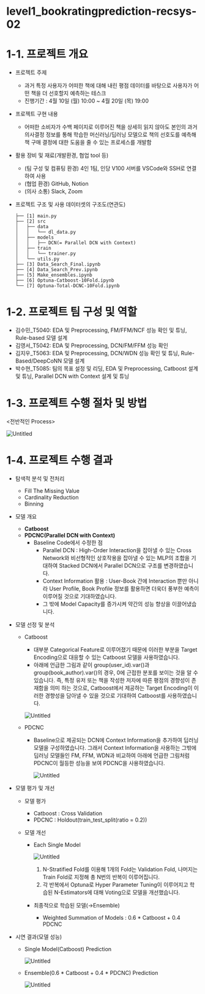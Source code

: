 # level1_bookratingprediction-recsys-02
# 1-1. 프로젝트 개요

- 프로젝트 주제
    - 과거 특정 사용자가 어떠한 책에 대해 내린 평점 데이터를 바탕으로 사용자가 어떤 책을 더 선호할지 예측하는 테스크
    - 진행기간 : 4월 10일 (월) 10:00 ~ 4월 20일 (목) 19:00
- 프로젝트 구현 내용
    - 어떠한 소비자가 수백 페이지로 이루어진 책을 상세히 읽지 않아도 본인의 과거 의사결정 정보를 통해 학습한 머신러닝/딥러닝 모델으로 책의 선호도를 예측해 책 구매 결정에 대한 도움을 줄 수 있는 프로세스를 개발함
- 활용 장비 및 재료(개발환경, 협업 tool 등)
    - (팀 구성 및 컴퓨팅 환경) 4인 1팀, 인당 V100 서버를 VSCode와 SSH로 연결하여 사용
    - (협업 환경) GitHub, Notion
    - (의사 소통) Slack, Zoom
- 프로젝트 구조 및 사용 데이터셋의 구조도(연관도)
    
    ```
    ├── [1] main.py
    ├── [2] src
    │   ├── data
    │   │   └── dl_data.py
    │   ├── models
    │   │   ├── DCN(= Parallel DCN with Context)
    │   ├── train
    │   │   └── trainer.py
    │   └── utils.py
    ├── [3] Data_Search_Final.ipynb
    ├── [4] Data_Search_Prev.ipynb
    ├── [5] Make_ensembles.ipynb
    ├── [6] Optuna-Catboost-10Fold.ipynb
    └── [7] Optuna-Total-DCNC-10Fold.ipynb
    ```
    

# 1-2. 프로젝트 팀 구성 및 역할

- 김수민_T5040: EDA 및 Preprocessing, FM/FFM/NCF 성능 확인 및 튜닝, Rule-based 모델 설계
- 김영서_T5042: EDA 및 Preprocessing, DCN/FM/FFM 성능 확인
- 김지우_T5063: EDA 및 Preprocessing, DCN/WDN 성능 확인 및 튜닝, Rule-Based/DeepCoNN 모델 설계
- 박수현_T5085:  팀의 목표 설정 및 리딩, EDA 및 Preprocessing, Catboost 설계 및 튜닝, Parallel DCN with Context 설계 및 튜닝

# 1-3. 프로젝트 수행 절차 및 방법

<전반적인 Process>

![Untitled](https://user-images.githubusercontent.com/71757471/234790327-8d894529-81cc-4501-8b7a-c85008c9aa52.png)

# 1-4. 프로젝트 수행 결과

- 탐색적 분석 및 전처리
    - Fill The Missing Value
    - Cardinality Reduction
    - Binning
    
- 모델 개요
    - **Catboost**
    - **PDCNC(Parallel DCN with Context)**
        - Baseline Code에서 수정한 점
            - Parallel DCN : High-Order Interaction을 잡아낼 수 있는 Cross Network와 비선형적인 상호작용을 잡아낼 수 있는 MLP의 조합을 기대하여 Stacked DCN에서 Parallel DCN으로 구조를 변경하였습니다.
            - Context Information 활용 : User-Book 간에 Interaction 뿐만 아니라 User Profile, Book Profile 정보를 활용하면 더욱더 풍부한 예측이 이루어질 것으로 기대하였습니다.
            - 그 밖에 Model Capacity를 증가시켜 약간의 성능 향상을 이끌어냈습니다.
- 모델 선정 및 분석
    - Catboost
        - 대부분 Categorical Feature로 이루어졌기 때문에 이러한 부분을 Target Encoding으로 대응할 수 있는 Catboost 모델을 사용하였습니다.
        - 아래에 언급한 그림과 같이 group(user_id).var()과 group(book_author).var()의 경우, 0에 근접한 분포를 보이는 것을 알 수 있습니다. 즉, 특정 유저 또는 책을 작성한 저자에 따른 평점의 경향성이 존재함을 의미 하는 것으로, Catboost에서 제공하는 Target Encoding이 이러한 경향성을 담아낼 수 있을 것으로 기대하여 Catboost를 사용하였습니다.
        
        ![Untitled](https://user-images.githubusercontent.com/71757471/234790282-2323bbac-8fb5-4567-8e05-1dc11f250f1a.png)
        
    - PDCNC
        - Baseline으로 제공되는 DCN에 Context Information을 추가하여 딥러닝 모델을 구성하였습니다. 그래서 Context Information을 사용하는 그밖에 딥러닝 모델들인 FM, FFM, WDN과 비교하여 아래에 언급한 그림처럼 PDCNC이 월등한 성능을 보여 PDCNC을 사용하였습니다.
            
            ![Untitled](https://user-images.githubusercontent.com/71757471/234790298-89f2ca9f-a6a9-430f-aed2-1da578f0e52c.png)
            
- 모델 평가 및 개선
    - 모델 평가
        - Catboost : Cross Validation   
        - PDCNC : Holdout(train_test_split(ratio = 0.2))

            
    - 모델 개선
        - Each Single Model
            
            ![Untitled](https://user-images.githubusercontent.com/71757471/234790314-3dab2715-abe8-4e95-ab6a-af0fdf241f2d.png)
            
            1. N-Stratified Fold를 이용해 1개의 Fold는 Validation Fold, 나머지는 Train Fold로 지정해 총 N번의 반복이 이루어집니다. 
            2. 각 반복에서 Optuna로 Hyper Parameter Tuning이 이루어지고 학습된 N-Estimators에 대해 Voting으로 모델을 개선했습니다. 
        
        - 최종적으로 학습된 모델(→Ensemble)
            - Weighted Summation of Models : 0.6 * Catboost + 0.4 PDCNC
    
- 시연 결과(모델 성능)
    - Single Model(Catboost) Prediction
        
        ![Untitled](https://user-images.githubusercontent.com/71757471/234790316-aec3f40b-609a-4475-b575-dc828bfd0969.png)
        
    - Ensemble(0.6 * Catboost + 0.4 * PDCNC) Prediction
        
        ![Untitled](https://user-images.githubusercontent.com/71757471/234790320-123712b9-0145-41c1-9a04-f0a9d3ada95c.png)
